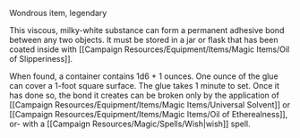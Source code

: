 
Wondrous item, legendary 

This viscous, milky-white substance can form a permanent adhesive bond between any two objects. It must be stored in a jar or flask that has been coated inside with [[Campaign Resources/Equipment/Items/Magic Items/Oil of Slipperiness]]. 

When found, a container contains 1d6 + 1 ounces. One ounce of the glue can cover a 1-foot square surface. The glue takes 1 minute to set. Once it has done so, the bond it creates can be broken only by the application of [[Campaign Resources/Equipment/Items/Magic Items/Universal Solvent]] or [[Campaign Resources/Equipment/Items/Magic Items/Oil of Etherealness]], or- with a [[Campaign Resources/Magic/Spells/Wish|wish]] spell.